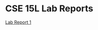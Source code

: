 # **CSE 15L Lab Reports**

[Lab Report 1](https://beliang.github.io/cse15l-lab-reports/lab-report-1-week-2.html)

